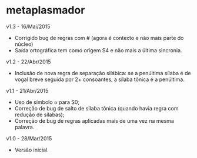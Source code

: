 metaplasmador
=============
v1.3 - 16/Mai/2015
- Corrigido bug de regras com # (agora é contexto e não mais parte do núcleo)
- Saída ortográfica tem como origem S4 e não mais a última sincronia.

v1.2 - 22/Abr/2015
- Inclusão de nova regra de separação silábica: se a penúltima sílaba é de vogal breve seguida por 2+ consoantes, a sílaba tônica é a penúltima.

v1.1 - 21/Abr/2015
- Uso de símbolo ≈ para S0;
- Correção de bug de salto de sílaba tônica (quando havia regra com redução de sílabas);
- Correção de bug de regras aplicadas mais de uma vez na mesma palavra.

v1.0 - 28/Mar/2015
- Versão inicial.

